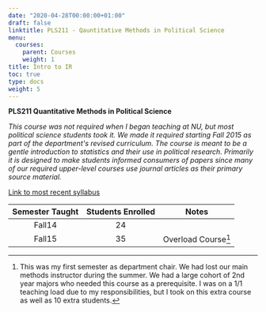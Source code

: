 ```yaml
---
date: "2020-04-28T00:00:00+01:00"
draft: false
linktitle: PLS211 - Qauntitative Methods in Political Science
menu:
  courses:
    parent: Courses
    weight: 1
title: Intro to IR
toc: true
type: docs
weight: 5
---
```


**PLS211 Quantitative Methods in Political Science** 

*This course was not required when I began teaching at NU, but most political science students took it.  We made it required starting Fall 2015 as part of the department's revised curriculum.  The course is meant to be a gentle introduction to statistics and their use in political research. Primarily it is designed to make students informed consumers of papers since many of our required upper-level courses use journal articles as their primary source material.*

[Link to most recent syllabus](/syllabi/WillardsonPLS211Fall2015.pdf)


| **Semester Taught**|**Students Enrolled**| **Notes**|
|:----:|:----:|:----:|
|Fall14| 24  |  |
|Fall15| 35  | Overload Course[^1]  |


[^1]: This was my first semester as department chair. We had lost our main methods instructor during the summer. We had a large cohort of 2nd year majors who needed this course as a prerequisite.  I was on a 1/1 teaching load due to my responsibilities, but I took on this extra course as well as 10 extra students.
